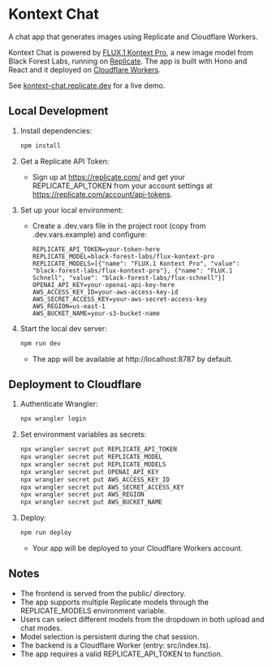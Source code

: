 # Kontext Chat

A chat app that generates images using Replicate and Cloudflare Workers.

Kontext Chat is powered by [FLUX.1 Kontext Pro](https://replicate.com/black-forest-labs/flux-kontext-pro), a new image model from Black Forest Labs, running on [Replicate](https://replicate.com/black-forest-labs/flux-kontext-pro). The app is built with Hono and React and it deployed on [Cloudflare Workers](https://workers.dev/).

See [kontext-chat.replicate.dev](https://kontext-chat.replicate.dev/) for a live demo.

## Local Development

1. Install dependencies:
   ```sh
   npm install
   ```

1. Get a Replicate API Token:
   - Sign up at https://replicate.com/ and get your REPLICATE_API_TOKEN from your account settings at https://replicate.com/account/api-tokens.

1. Set up your local environment:
   - Create a .dev.vars file in the project root (copy from .dev.vars.example) and configure:
     ```
     REPLICATE_API_TOKEN=your-token-here
     REPLICATE_MODEL=black-forest-labs/flux-kontext-pro
     REPLICATE_MODELS=[{"name": "FLUX.1 Kontext Pro", "value": "black-forest-labs/flux-kontext-pro"}, {"name": "FLUX.1 Schnell", "value": "black-forest-labs/flux-schnell"}]
     OPENAI_API_KEY=your-openai-api-key-here
     AWS_ACCESS_KEY_ID=your-aws-access-key-id
     AWS_SECRET_ACCESS_KEY=your-aws-secret-access-key
     AWS_REGION=us-east-1
     AWS_BUCKET_NAME=your-s3-bucket-name
     ```

1. Start the local dev server:
   ```sh
   npm run dev
   ```
   - The app will be available at http://localhost:8787 by default.

## Deployment to Cloudflare

1. Authenticate Wrangler:
   ```sh
   npx wrangler login
   ```

1. Set environment variables as secrets:
   ```sh
   npx wrangler secret put REPLICATE_API_TOKEN
   npx wrangler secret put REPLICATE_MODEL
   npx wrangler secret put REPLICATE_MODELS
   npx wrangler secret put OPENAI_API_KEY
   npx wrangler secret put AWS_ACCESS_KEY_ID
   npx wrangler secret put AWS_SECRET_ACCESS_KEY
   npx wrangler secret put AWS_REGION
   npx wrangler secret put AWS_BUCKET_NAME
   ```

1. Deploy:
   ```sh
   npm run deploy
   ```
   - Your app will be deployed to your Cloudflare Workers account.

## Notes

- The frontend is served from the public/ directory.
- The app supports multiple Replicate models through the REPLICATE_MODELS environment variable.
- Users can select different models from the dropdown in both upload and chat modes.
- Model selection is persistent during the chat session.
- The backend is a Cloudflare Worker (entry: src/index.ts).
- The app requires a valid REPLICATE_API_TOKEN to function.
